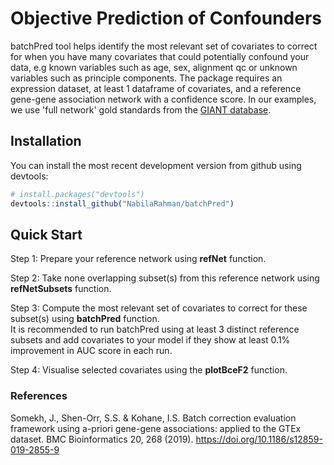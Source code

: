 # Objective Prediction of Confounders
batchPred tool helps identify the most relevant set of covariates to correct for when you have many covariates that could potentially confound your data, e.g known variables such as age, sex, alignment qc or unknown variables such as principle components. The package requires an expression dataset, at least 1 dataframe of covariates, and a reference gene-gene association network with a confidence score. In our examples, we use 'full network' gold standards from the [GIANT database](http://giant.princeton.edu/download).

## Installation
You can install the most recent development version from github
using devtools:

``` r
# install.packages("devtools")
devtools::install_github("NabilaRahman/batchPred")
```

## Quick Start
Step 1: Prepare your reference network using **refNet** function.  
  
Step 2: Take none overlapping subset(s) from this reference network using **refNetSubsets** function.
  
Step 3: Compute the most relevant set of covariates to correct for these subset(s) using **batchPred** function.  
It is recommended to run batchPred using at least 3 distinct reference subsets and add covariates to your model if they show at least 0.1% improvement in AUC score in each run. 
  
Step 4: Visualise selected covariates using the **plotBceF2** function.

### References 
Somekh, J., Shen-Orr, S.S. & Kohane, I.S. Batch correction evaluation framework using a-priori gene-gene associations: applied to the GTEx dataset. BMC Bioinformatics 20, 268 (2019). https://doi.org/10.1186/s12859-019-2855-9
